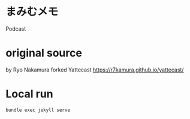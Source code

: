 # まみむメモ

Podcast

# original source
by Ryo Nakamura
forked Yattecast
https://r7kamura.github.io/yattecast/

# Local run
`bundle exec jekyll serve`
